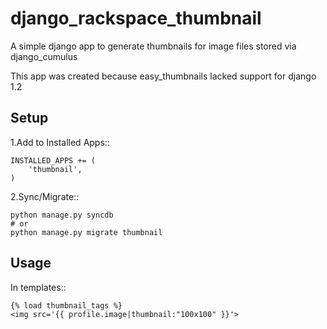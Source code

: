 django_rackspace_thumbnail
==========================

A simple django app to generate thumbnails for image files stored via django_cumulus

This app was created because easy_thumbnails lacked support for django 1.2

Setup
-----

1.Add to Installed Apps::

    INSTALLED_APPS += (
        'thumbnail',
    )
    
2.Sync/Migrate::

    python manage.py syncdb
    # or
    python manage.py migrate thumbnail

    
Usage
-----

In templates::

    {% load thumbnail_tags %}
    <img src='{{ profile.image|thumbnail:"100x100" }}'>


